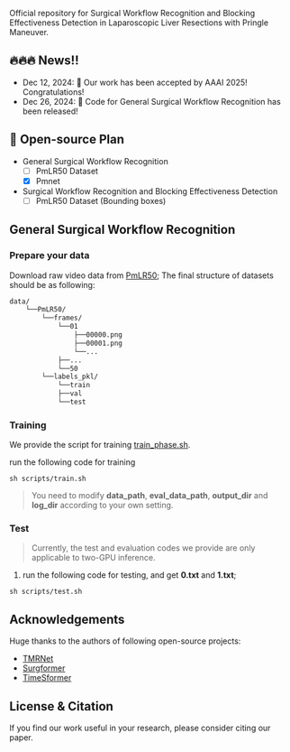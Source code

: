 Official repository for Surgical Workflow Recognition and Blocking Effectiveness Detection in Laparoscopic Liver Resections with Pringle Maneuver.


## 🔥🔥🔥 News!!
* Dec 12, 2024: 🤗 Our work has been accepted by AAAI 2025! Congratulations!
* Dec 26, 2024: 🚀 Code for General Surgical Workflow Recognition has been released!

## 📑 Open-source Plan

- General Surgical Workflow Recognition
  - [ ] PmLR50 Dataset
  - [x] Pmnet

- Surgical Workflow Recognition and Blocking Effectiveness Detection
  - [ ] PmLR50 Dataset (Bounding boxes)

## General Surgical Workflow Recognition

### Prepare your data
Download raw video data from [PmLR50](link);
The final structure of datasets should be as following:

```bash
data/
    └──PmLR50/
        └──frames/
            └──01
                ├──00000.png
                ├──00001.png
                └──...
            ├──...    
            └──50
        └──labels_pkl/
            └──train
            ├──val
            └──test
```
### Training
We provide the script for training [train_phase.sh](https://github.com/RascalGdd/PmNet/blob/main/train_phase.sh).

run the following code for training

```shell
sh scripts/train.sh
```
> You need to modify **data_path**, **eval_data_path**, **output_dir** and **log_dir** according to your own setting.

### Test
> Currently, the test and evaluation codes we provide are only applicable to two-GPU inference.

1. run the following code for testing, and get **0.txt** and **1.txt**;

```shell
sh scripts/test.sh
```

## Acknowledgements
Huge thanks to the authors of following open-source projects:
- [TMRNet](https://github.com/YuemingJin/TMRNet)
- [Surgformer](https://github.com/isyangshu/Surgformer/)
- [TimeSformer](https://github.com/facebookresearch/TimeSformer)

## License & Citation 
If you find our work useful in your research, please consider citing our paper.
